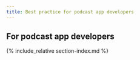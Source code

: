 ```yaml
---
title: Best practice for podcast app developers
---
```


## For podcast app developers

{% include_relative section-index.md %}
